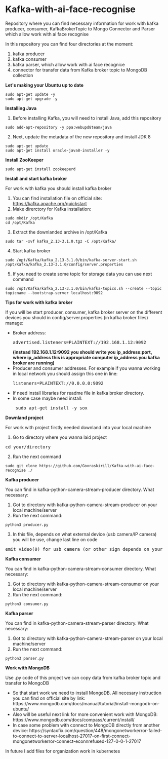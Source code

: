 # Kafka-with-ai-face-recognise
Repository where you can find necessary information for work with kafka producer, consumer, KafkaBrokerTopic to Mongo Connector and Parser which allow work with ai face recognise

In this repository you can find four directories at the moment: 
1. kafka producer
2. kafka consumer
3. kafka parser, which allow work with ai face recognice
4. connector for transfer data from Kafka broker topic to MongoDB collection

<b>Let's making your Ubuntu up to date</b>
```{r klippy, echo=FALSE, include=TRUE}
sudo apt-get update -y
sudo apt-get upgrade -y
```


<b>Installing Java</b>

1. Before installing Kafka, you will need to install Java, add this repository
```{r klippy, echo=FALSE, include=TRUE}
sudo add-apt-repository -y ppa:webupd8team/java
```
2. Next, update the metadata of the new repository and install JDK 8
```{r klippy, echo=FALSE, include=TRUE}
sudo apt-get update
sudo apt-get install oracle-java8-installer -y
```
<b>Install ZooKeeper</b>
```{r klippy, echo=FALSE, include=TRUE}
sudo apt-get install zookeeperd
```
<b>Install and start kafka broker</b>

For work with kafka you should install kafka broker

1. You can find installation file on official site: https://kafka.apache.org/quickstart
2. Make direrctory for Kafka installation:
```{r klippy, echo=FALSE, include=TRUE}
sudo mkdir /opt/Kafka
cd /opt/Kafka
```
3. Extract the downlanded archive in /opt/Kafka
```{r klippy, echo=FALSE, include=TRUE}
sudo tar -xvf kafka_2.13-3.1.0.tgz -C /opt/Kafka/
```
4. Start kafka broker 
```{r klippy, echo=FALSE, include=TRUE}
sudo /opt/Kafka/kafka_2.13-3.1.0/bin/kafka-server-start.sh /opt/Kafka/kafka_2.13-3.1.0/config/server.properties
```
5. If you need to create some topic for storage data you can use next command
```{r klippy, echo=FALSE, include=TRUE}
sudo /opt/Kafka/kafka_2.13-3.1.0/bin/kafka-topics.sh --create --topic topicname --bootstrap-server localhost:9092
```

<b>Tips for work with kafka broker</b>

If you will be start producer, consumer, kafka broker server on the different devices you should in config/server.properties (in kafka broker files) manage: 
<ul>
  <li> Broker address: 
  <pre>advertised.listeners=PLAINTEXT://192.168.1.12:9092</pre> 
  <b>(instead 192.168.1.12:9092 you should write you ip_address:port, where ip_address this is appropriate computer ip_address you kafka broker are running)</b></li>
  <li> Producer and consumer addresses. For example if you wanna working in local network you should assign this one in line:          <pre>listeners=PLAINTEXT://0.0.0.0:9092</pre></li>
  <li> If need install libraries for readme file in kafka broker directory.</li>
  <li>In some case maybe need install:
  <pre> sudo apt-get install -y sox</pre></li>
</ul>

<b>Downland project</b>

For work with project firstly needed downland into your local machine
1. Go to directory where you wanna laid project
<pre>cd your/directory</pre>
2. Run the next command
```{r klippy, echo=FALSE, include=TRUE}
sudo git clone https://github.com/Govraskirill/Kafka-with-ai-face-recognise ./
```

<b>Kafka producer</b>

You can find in kafka-python-camera-stream-producer directory. What necessary:
1. Got to directory with kafka-python-camera-stream-producer on your local machine/server
2. Run the next command:
```{r klippy, echo=FALSE, include=TRUE}
python3 producer.py
```
3. In this file, depends on what external device (usb camera/IP camera) you will be use, change last line on code
<pre>emit_video(0) for usb camera (or other sign depends on your device number; can check with command <b>ls /dev</b> your devices)</pre>

<b>Kafka consumer</b>

You can find in kafka-python-camera-stream-consumer directory. What necessary:
1. Got to directory with kafka-python-camera-stream-consumer on your local machine/server
2. Run the next command:
```{r klippy, echo=FALSE, include=TRUE}
python3 consumer.py
```

<b>Kafka parser</b>

You can find in kafka-python-camera-stream-parser directory. What necessary:
1. Got to directory with kafka-python-camera-stream-parser on your local machine/server
2. Run the next command:
```{r klippy, echo=FALSE, include=TRUE}
python3 parser.py
```
<b>Work with MongoDB</b>

Use .py code of this project we can copy data from kafka broker topic and transfer to MongoDB
<ul>
  <li>So that start work we need to install MongoDB. All necesary instruction you can find on official site by link: https://www.mongodb.com/docs/manual/tutorial/install-mongodb-on-ubuntu/</li>
  <li>Also will be useful next link for more convenient work with MongoDB: 
https://www.mongodb.com/docs/compass/current/install/</li>
  <li>In case some problem with connect to MongoDB directly from another device:
https://syntaxfix.com/question/448/mongonetworkerror-failed-to-connect-to-server-localhost-27017-on-first-connect-mongonetworkerror-connect-econnrefused-127-0-0-1-27017 
</ul>
In future I add files for organization work in kubernetes
